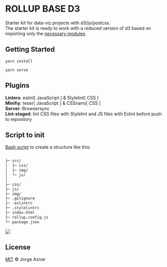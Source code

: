 
# ROLLUP BASE D3

Starter kit for data-viz projects with d3/js/postcss.    
The starter kit is ready to work with a reduced version of d3 based on importing only the [necessary modules](https://github.com/jorgeatgu/base-rollup-d3/blob/master/src/js/d3.js).

## Getting Started

```
yarn install
```

```
yarn serve
```

## Plugins

**Linters**: eslint[ JavaScript ] & Stylelint[ CSS ]   
**Minifiy**: teser[ JavaScript ] & CSSnano[ CSS ]   
**Server**: Browsersync   
**Lint-staged**: lint CSS files with Stylelint and JS files with Eslint before push to repository   

## Script to init

[Bash script](https://github.com/jorgeatgu/base-rollup-d3/blob/master/init.sh) to create a structure like this:

```bash

├─ src/              
│  ├─ css/           
│  ├─ img/           
│  └─ js/            
│
├─ css/              
├─ js/               
├─ img/              
├─ .gitignore        
├─ .eslintrc        
├─ .stylelintrc      
├─ index.html        
├─ rollup.config.js       
└─ package.json      
```

![](rollup.gif)

## License

[MIT](LICENSE) © Jorge Aznar


